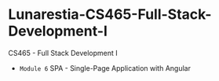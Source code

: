 # Lunarestia-CS465-Full-Stack-Development-I
CS465 - Full Stack Development I

* `Module 6` SPA - Single-Page Application with Angular
